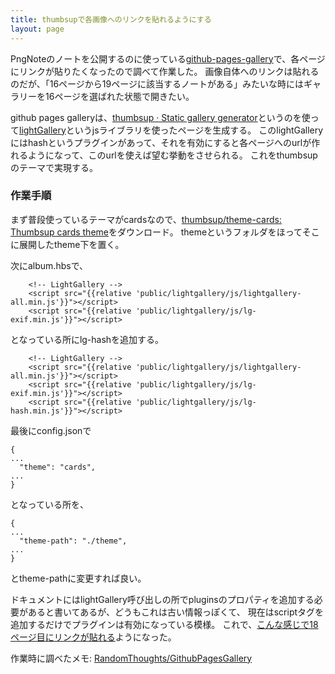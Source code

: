```yaml
---
title: thumbsupで各画像へのリンクを貼れるようにする
layout: page
---
```

PngNoteのノートを公開するのに使っている[github-pages-gallery](https://github.com/gautamkrishnar/github-pages-gallery)で、各ページにリンクが貼りたくなったので調べて作業した。
画像自体へのリンクは貼れるのだが、「16ページから19ページに該当するノートがある」みたいな時にはギャラリーを16ページを選ばれた状態で開きたい。

github pages galleryは、[thumbsup · Static gallery generator](https://thumbsup.github.io/)というのを使って[lightGallery](https://github.com/sachinchoolur/lightGallery)というjsライブラリを使ったページを生成する。
このlightGalleryにはhashというプラグインがあって、それを有効にすると各ページへのurlが作れるようになって、このurlを使えば望む挙動をさせられる。
これをthumbsupのテーマで実現する。

### 作業手順

まず普段使っているテーマがcardsなので、[thumbsup/theme-cards: Thumbsup cards theme](https://github.com/thumbsup/theme-cards)をダウンロード。
themeというフォルダをほってそこに展開したtheme下を置く。

次にalbum.hbsで、

```
    <!-- LightGallery -->
    <script src="{{relative 'public/lightgallery/js/lightgallery-all.min.js'}}"></script>
    <script src="{{relative 'public/lightgallery/js/lg-exif.min.js'}}"></script>
```

となっている所にlg-hashを追加する。

```
    <!-- LightGallery -->
    <script src="{{relative 'public/lightgallery/js/lightgallery-all.min.js'}}"></script>
    <script src="{{relative 'public/lightgallery/js/lg-exif.min.js'}}"></script>
    <script src="{{relative 'public/lightgallery/js/lg-hash.min.js'}}"></script>
```

最後にconfig.jsonで

```
{
...
  "theme": "cards",
...
}
```

となっている所を、

```
{
...
  "theme-path": "./theme",
...
}
```

とtheme-pathに変更すれば良い。

ドキュメントにはlightGallery呼び出しの所でpluginsのプロパティを追加する必要があると書いてあるが、どうもこれは古い情報っぽくて、
現在はscriptタグを追加するだけでプラグインは有効になっている模様。
これで、[こんな感じで18ページ目にリンクが貼れる](https://karino2.github.io/ImageGallery/Biochemistry705x.html#lg=1&slide=17)ようになった。

作業時に調べたメモ: [RandomThoughts/GithubPagesGallery](https://karino2.github.io/RandomThoughts/GithubPagesGallery)
